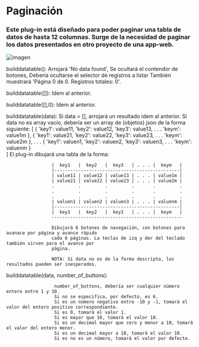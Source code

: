 # Paginación

### Este plug-in está diseñado para poder paginar una tabla de datos de hasta 12 columnas. Surge de la necesidad de paginar los datos presentados en otro proyecto de una app-web.

![imagen](https://user-images.githubusercontent.com/51080618/188276244-87cf15dd-06a3-42ed-9c70-3c1701df96e2.png)






builddatatable(): 
                     Arrojará 'No data found', 
                     Se ocultará el contendor de botones, 
                     Debería ocultarse el selector de registros a listar
                     También muestrará 'Página 0 de 0. Registros totales: 0'.

builddatatable([]): 
                     Idem al anterior.

builddatatable([],0):
                     Idem al anterior.

builddatatable(data):
                     Si data = [], arrojará un resultado idem al anterior.
                     Si data no es array vacío, debería ser un array de (objetos) json de la forma siguiente: 
                     [
                          {
                              'key1': value11,
                              'key2': value12,
                              'key3': value13,
                               .
                               .
                               .
                              'keym': value1m
                          },
                          {
                              'key1': value21,
                              'key2': value22,
                              'key3': value23,
                               .
                               .
                               .
                              'keym': value2m
                          },
                          .
                          .
                          .
                          {
                              'key1': valuen1,
                              'key2': valuen2,
                              'key3': valuen3,
                               .
                               .
                               .
                              'keym': valuenm
                          }   
                     ]
                     El plug-in dibujará una tabla de la forma:
 
                     |  key1   |  key2   |  key3   | . . . |  keym   |
                     |-----------------------------------------------|
                     | value11 | value12 | value13 | . . . | value1m |
                     | value21 | value22 | value23 | . . . | value2m |
                     .         .         .         .       .         .
                     .         .         .         .       .         .
                     .         .         .         .       .         .
                     | valuen1 | valuen2 | valuen3 | . . . | valuenm |
                     |-----------------------------------------------|
                     |  key1   |  key2   |  key3   | . . . |  keym   |
                     -------------------------------------------------
 
                     Dibujará 6 botones de navegación, con botones para avanace por página y avance rápido 
                     cada 6 páginas. La teclas de izq y der del teclado también sirven para el avance por 
                     página.
                      
                     NOTA: Si data no es de la forma descripta, los resultados pueden ser inesperados.
 
builddatatable(data, number_of_buttons):
                     
                      number_of_buttons, debería ser cualquier número entero entre 1 y 10. 
                      Si no se especifica, por defecto, es 6. 
                      Si es un número negativo entre -10 y -1, tomará el valor del entero positivo correspondiente.
                      Si es 0, tomará el valor 1.
                      Si es mayor que 10, tomará el valor 10.
                      Si es un decimal mayor que cero y menor a 10, tomará el valor del entero menor.
                      Si es un decimal mayor a 10, tomará el valor 10.
                      Si es no es un número, tomará el valor por defecto.
